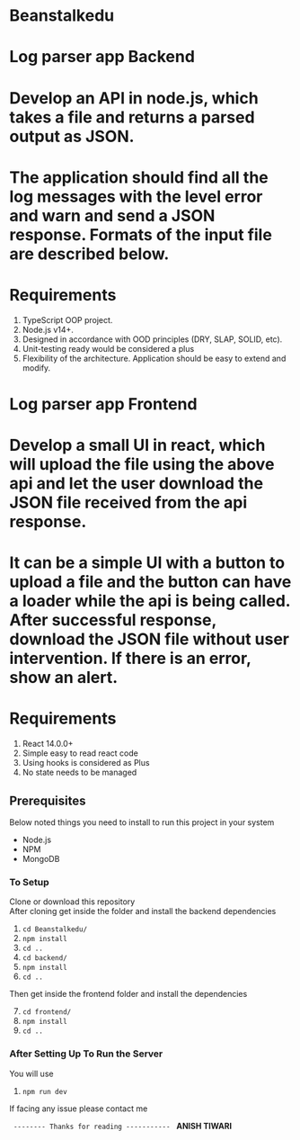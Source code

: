 # Beanstalkedu

# Log parser app Backend

# Develop an API in node.js, which takes a file and returns a parsed output as JSON.

# The application should find all the log messages with the level error and warn and send a JSON response. Formats of the input file are described below.

# Requirements

1. TypeScript OOP project.
2. Node.js v14+.
3. Designed in accordance with OOD principles (DRY, SLAP, SOLID, etc).
4. Unit-testing ready would be considered a plus
5. Flexibility of the architecture. Application should be easy to extend and modify.

# Log parser app Frontend

# Develop a small UI in react, which will upload the file using the above api and let the user download the JSON file received from the api response.

# It can be a simple UI with a button to upload a file and the button can have a loader while the api is being called. After successful response, download the JSON file without user intervention. If there is an error, show an alert.

# Requirements

1. React 14.0.0+
2. Simple easy to read react code
3. Using hooks is considered as Plus
4. No state needs to be managed

## Prerequisites

Below noted things you need to install to run this project in your system

- Node.js
- NPM
- MongoDB

### To Setup

Clone or download this repository  
After cloning get inside the folder and install the backend dependencies

1. `cd Beanstalkedu/`
2. `npm install`
3. `cd ..`
4. `cd backend/`
5. `npm install`
6. `cd ..`

Then get inside the frontend folder and install the dependencies

7. `cd frontend/`
8. `npm install`
9. `cd ..`

### After Setting Up To Run the Server

You will use

1. `npm run dev`

If facing any issue please contact me

`  -------- Thanks for reading -----------  `
             **ANISH TIWARI**
